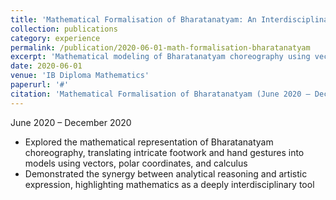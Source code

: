 ```yaml
---
title: 'Mathematical Formalisation of Bharatanatyam: An Interdisciplinary Inquiry into Classical Dance and Quantitative Modelling (Course – IB Diploma Mathematics)'
collection: publications
category: experience
permalink: /publication/2020-06-01-math-formalisation-bharatanatyam
excerpt: 'Mathematical modeling of Bharatanatyam choreography using vectors, polar coordinates, and calculus.'
date: 2020-06-01
venue: 'IB Diploma Mathematics'
paperurl: '#'
citation: 'Mathematical Formalisation of Bharatanatyam (June 2020 – December 2020)'
---
```


June 2020 – December 2020

- Explored the mathematical representation of Bharatanatyam choreography, translating intricate footwork and hand gestures into models using vectors, polar coordinates, and calculus  
- Demonstrated the synergy between analytical reasoning and artistic expression, highlighting mathematics as a deeply interdisciplinary tool  
